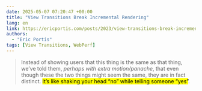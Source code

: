 ```yaml
---
date: 2025-05-07 07:20:47 +00:00
title: "View Transitions Break Incremental Rendering"
lang: en
link: https://ericportis.com/posts/2023/view-transitions-break-incremental-rendering/
authors:
  - "Eric Portis"
tags: [View Transitions, WebPerf]
---
```


> Instead of showing users that this thing is the same as that thing, we’ve told them, *perhaps with extra motion/panache*, that even though these the two things might seem the same, they are in fact distinct. <mark>It’s like shaking your head “no” while telling someone “yes”</mark>.
